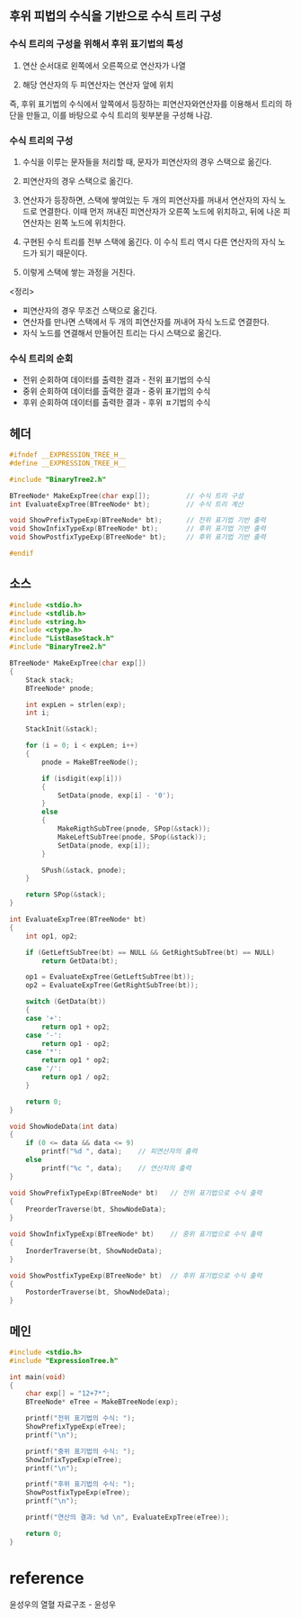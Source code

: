 ## 후위 피법의 수식을 기반으로 수식 트리 구성
### 수식 트리의 구성을 위해서 후위 표기법의 특성
1. 연산 순서대로 왼쪽에서 오른쪽으로 연산자가 나열

2. 해당 연산자의 두 피연산자는 연산자 앞에 위치

즉, 후위 표기법의 수식에서 앞쪽에서 등장하는 피연산자와연산자를 이용해서 트리의 하단을 만들고, 이를 바탕으로 수식 트리의 윗부분을 구성해 나감.

### 수식 트리의 구성
1. 수식을 이루는 문자들을 처리할 때, 문자가 피연산자의 경우 스택으로 옮긴다.
2. 피연산자의 경우 스택으로 옮긴다.
3. 연산자가 등장하면, 스택에 쌓여있는 두 개의 피연산자를 꺼내서 연산자의 자식 노드로 연결한다. 이때 먼저 꺼내진 피연산자가 오른쪽 노드에 위치하고, 뒤에 나온 피연산자는 왼쪽 노드에 위치한다.
4. 구현된 수식 트리를 전부 스택에 옮긴다. 이 수식 트리 역시 다른 연산자의 자식 노드가 되기 때문이다.
   
5. 이렇게 스택에 쌓는 과정을 거친다.

<정리>
- 피연산자의 경우 무조건 스택으로 옮긴다.
- 연산자를 만나면 스택에서 두 개의 피연산자를 꺼내어 자식 노드로 연결한다.
- 자식 노드를 연결해서 만들어진 트리는 다시 스택으로 옮긴다.

### 수식 트리의 순회
- 전위 순회하여 데이터를 출력한 결과 - 전위 표기법의 수식
- 중위 순회하여 데이터를 출력한 결과 - 중위 표기법의 수식
- 후위 순회하여 데이터를 출력한 결과 - 후위 ㅍ기법의 수식

## 헤더
```c
#ifndef __EXPRESSION_TREE_H__
#define __EXPRESSION_TREE_H__

#include "BinaryTree2.h"

BTreeNode* MakeExpTree(char exp[]);			// 수식 트리 구성
int EvaluateExpTree(BTreeNode* bt);			// 수식 트리 계산

void ShowPrefixTypeExp(BTreeNode* bt);		// 전위 표기법 기반 출력	
void ShowInfixTypeExp(BTreeNode* bt);		// 후위 표기법 기반 출력
void ShowPostfixTypeExp(BTreeNode* bt);		// 후위 표기법 기반 출력

#endif
```

## 소스
```c
#include <stdio.h>
#include <stdlib.h>
#include <string.h>
#include <ctype.h>
#include "ListBaseStack.h"
#include "BinaryTree2.h"

BTreeNode* MakeExpTree(char exp[])
{
	Stack stack;
	BTreeNode* pnode;

	int expLen = strlen(exp);
	int i;

	StackInit(&stack);

	for (i = 0; i < expLen; i++)
	{
		pnode = MakeBTreeNode();

		if (isdigit(exp[i]))
		{
			SetData(pnode, exp[i] - '0');
		}
		else
		{
			MakeRigthSubTree(pnode, SPop(&stack));
			MakeLeftSubTree(pnode, SPop(&stack));
			SetData(pnode, exp[i]);
		}

		SPush(&stack, pnode);
	}

	return SPop(&stack);
}

int EvaluateExpTree(BTreeNode* bt)
{
	int op1, op2;

	if (GetLeftSubTree(bt) == NULL && GetRightSubTree(bt) == NULL)
		return GetData(bt);

	op1 = EvaluateExpTree(GetLeftSubTree(bt));
	op2 = EvaluateExpTree(GetRightSubTree(bt));

	switch (GetData(bt))
	{
	case '+':
		return op1 + op2;
	case '-':
		return op1 - op2;
	case '*':
		return op1 * op2;
	case '/':
		return op1 / op2;
	}

	return 0;
}

void ShowNodeData(int data)
{
	if (0 <= data && data <= 9)
		printf("%d ", data);    // 피연산자의 출력
	else
		printf("%c ", data);    // 연산자의 출력
}

void ShowPrefixTypeExp(BTreeNode* bt)   // 전위 표기법으로 수식 출력
{
	PreorderTraverse(bt, ShowNodeData);
}

void ShowInfixTypeExp(BTreeNode* bt)    // 중위 표기법으로 수식 출력
{
	InorderTraverse(bt, ShowNodeData);
}

void ShowPostfixTypeExp(BTreeNode* bt)  // 후위 표기법으로 수식 출력
{
	PostorderTraverse(bt, ShowNodeData);
}
```

## 메인
```c
#include <stdio.h>
#include "ExpressionTree.h"

int main(void)
{
	char exp[] = "12+7*";
	BTreeNode* eTree = MakeBTreeNode(exp);

	printf("전위 표기법의 수식: ");
	ShowPrefixTypeExp(eTree);
	printf("\n");

	printf("중위 표기법의 수식: ");
	ShowInfixTypeExp(eTree);
	printf("\n");

	printf("후위 표기법의 수식: ");
	ShowPostfixTypeExp(eTree);
	printf("\n");

	printf("연산의 결과: %d \n", EvaluateExpTree(eTree));

	return 0;
}
```

# reference
윤성우의 열혈 자료구조 - 윤성우
